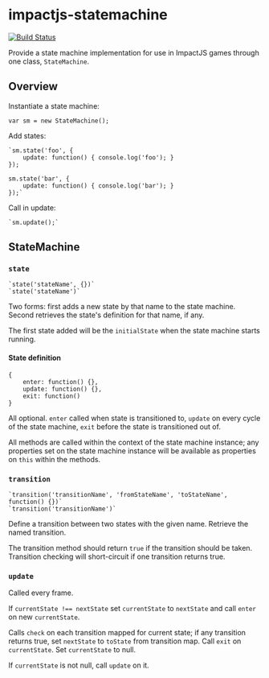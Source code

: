 # impactjs-statemachine

[![Build Status](https://travis-ci.org/drhayes/impactjs-statemachine.png)](https://travis-ci.org/drhayes/impactjs-statemachine)

Provide a state machine implementation for use in ImpactJS games through one class, `StateMachine`.

## Overview

Instantiate a state machine:

  `var sm = new StateMachine();`

Add states:

	`sm.state('foo', {
		update: function() { console.log('foo'); }
	});

	sm.state('bar', {
		update: function() { console.log('bar'); }
	});`

Call in update:

	`sm.update();`


## StateMachine

### `state`

	`state('stateName', {})`
	`state('stateName')`

Two forms: first adds a new state by that name to the state machine. Second retrieves the state's definition for that name, if any.

The first state added will be the `initialState` when the state machine starts running.

#### State definition

	{
		enter: function() {},
		update: function() {},
		exit: function()
	}

All optional. `enter` called when state is transitioned to, `update` on every cycle of the state machine, `exit` before the state is transitioned out of.

All methods are called within the context of the state machine instance; any properties set on the state machine instance will be available as properties on `this` within the methods.

### `transition`

	`transition('transitionName', 'fromStateName', 'toStateName', function() {})`
	`transition('transitionName')`

Define a transition between two states with the given name. Retrieve the named transition.

The transition method should return `true` if the transition should be taken. Transition checking will short-circuit if one transition  returns true.

### `update`

Called every frame.

If `currentState !== nextState` set `currentState` to `nextState` and call `enter` on new `currentState`.

Calls `check` on each transition mapped for current state; if any transition returns true, set `nextState` to `toState` from transition map. Call `exit` on `currentState`. Set `currentState` to null.

If `currentState` is not null, call `update` on it.
